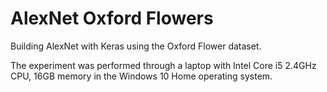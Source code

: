 # AlexNet Oxford Flowers
Building AlexNet with Keras using the Oxford Flower dataset.

The experiment was performed through a laptop with Intel Core i5 2.4GHz CPU, 16GB memory in the Windows 10 Home operating system.
